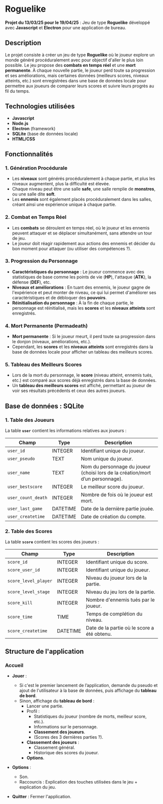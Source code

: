 # Roguelike

**Projet du 13/03/25 pour le 19/04/25** : Jeu de type **Roguelike** développé avec **Javascript** et **Electron** pour une application de bureau.

## Description

Le projet consiste à créer un jeu de type **Roguelike** où le joueur explore un monde généré procéduralement avec pour objectif d'aller le plus loin possible. Le jeu propose des **combats en temps réel** et une **mort permanente**. À chaque nouvelle partie, le joueur perd toute sa progression et ses améliorations, mais certaines données (meilleurs scores, niveaux atteints, etc.) sont enregistrées dans une base de données locale pour permettre aux joueurs de comparer leurs scores et suivre leurs progrès au fil du temps.

## Technologies utilisées

- **Javascript**
- **Node.js**
- **Electron** (framework)
- **SQLite** (base de données locale)
- **HTML/CSS**

## Fonctionnalités

### 1. Génération Procédurale
- Les **niveaux** sont générés procéduralement à chaque partie, et plus les niveaux augmentent, plus la difficulté est élevée.
- Chaque niveau peut être une salle **safe**, une salle remplie de **monstres**, ou une salle dite **soft**.
- Les **ennemis** sont également placés procéduralement dans les salles, créant ainsi une expérience unique à chaque partie.

### 2. Combat en Temps Réel
- Les **combats** se déroulent en temps réel, où le joueur et les ennemis peuvent attaquer et se déplacer simultanément, sans attendre un tour de jeu.
- Le joueur doit réagir rapidement aux actions des ennemis et décider du bon moment pour attaquer (ou utiliser des compétences ?).

### 3. Progression du Personnage
- **Caractéristiques du personnage** : Le joueur commence avec des statistiques de base comme les points de vie (**HP**), l'attaque (**ATK**), la défense (**DEF**), etc.
- **Niveaux et améliorations** : En tuant des ennemis, le joueur gagne de l'expérience et peut monter de niveau, ce qui lui permet d'améliorer ses caractéristiques et de débloquer des **pouvoirs**.
- **Réinitialisation du personnage** : À la fin de chaque partie, le personnage est réinitialisé, mais les **scores** et les **niveaux atteints** sont enregistrés.

### 4. Mort Permanente (Permadeath)
- **Mort permanente** : Si le joueur meurt, il perd toute sa progression dans le donjon (niveaux, améliorations, etc.).
- Cependant, les **scores** et les **niveaux atteints** sont enregistrés dans la base de données locale pour afficher un tableau des meilleurs scores.

### 5. Tableau des Meilleurs Scores
- Lors de la mort du personnage, le **score** (niveau atteint, ennemis tués, etc.) est comparé aux scores déjà enregistrés dans la base de données.
- Un **tableau des meilleurs scores** est affiché, permettant au joueur de voir ses résultats précédents et ceux des autres joueurs.

## Base de données : **SQLite**

### 1. Table des Joueurs

La table **`user`** contient les informations relatives aux joueurs :

| Champ             | Type       | Description                                               |
|-------------------|------------|-----------------------------------------------------------|
| `user_id`         | INTEGER    | Identifiant unique du joueur.                             |
| `user_pseudo`     | TEXT       | Nom unique du joueur.                                     |
| `user_name`       | TEXT       | Nom du personnage du joueur (choisi lors de la création/mort d’un personnage). |
| `user_bestscore`  | INTEGER    | Le meilleur score du joueur.                              |
| `user_count_death`| INTEGER    | Nombre de fois où le joueur est mort.                     |
| `user_last_game`  | DATETIME   | Date de la dernière partie jouée.                         |
| `user_createtime` | DATETIME   | Date de création du compte.                               |

### 2. Table des Scores

La table **`score`** contient les scores des joueurs :

| Champ             | Type       | Description                                               |
|-------------------|------------|-----------------------------------------------------------|
| `score_id`        | INTEGER    | Identifiant unique du score.                              |
| `score_user_id`   | INTEGER    | Identifiant unique du joueur.                             |
| `score_level_player` | INTEGER  | Niveau du joueur lors de la partie.                       |
| `score_level_stage`  | INTEGER  | Niveau du jeu lors de la partie.                          |
| `score_kill`      | INTEGER    | Nombre d'ennemis tués par le joueur.                      |
| `score_time`      | TIME       | Temps de complétion du niveau.                            |
| `score_createtime`| DATETIME   | Date de la partie où le score a été obtenu.               |

## Structure de l'application

### Accueil

- **Jouer** :
    - Si c'est le premier lancement de l’application, demande du pseudo et ajout de l'utilisateur à la base de données, puis affichage du **tableau de bord**.
    - Sinon, affichage du **tableau de bord** :
        - Lancer une partie.
        - Profil :
            - Statistiques du joueur (nombre de morts, meilleur score, etc.).
            - Informations sur le personnage.
            - **Classement des joueurs**.
            - (Scores des 3 dernières parties ?). 
        - **Classement des joueurs** :
            - Classement général.
            - Historique des scores du joueur.
        - **Options**.

- **Options** :
    - Son.
    - Raccourcis : Explication des touches utilisées dans le jeu + explication du jeu.
- **Quitter** : Fermer l'application.
